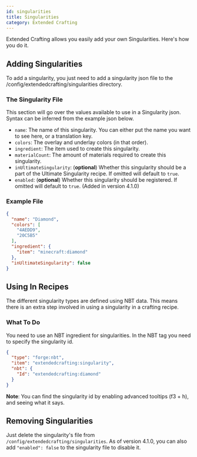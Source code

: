 ```yaml
---
id: singularities
title: Singularities
category: Extended Crafting
---
```

Extended Crafting allows you easily add your own Singularities. Here's how you do it.

## Adding Singularities
To add a singularity, you just need to add a singularity json file to the /config/extendedcrafting/singularities directory.

### The Singularity File
This section will go over the values available to use in a Singularity json. Syntax can be inferred from the example json below.
- `name`: The name of this singularity. You can either put the name you want to see here, or a translation key.
- `colors`: The overlay and underlay colors (in that order).
- `ingredient`: The item used to create this singularity.
- `materialCount`: The amount of materials required to create this singularity.
- `inUltimateSingularity`: (**optional**) Whether this singularity should be a part of the Ultimate Singularity recipe. If omitted will default to `true`.
- `enabled`: (**optional**) Whether this singularity should be registered. If omitted will default to `true`. (Added in version 4.1.0)

### Example File
```json
{
  "name": "Diamond",
  "colors": [
    "4AEDD9",
    "20C5B5"
  ],
  "ingredient": {
    "item": "minecraft:diamond"
  },
  "inUltimateSingularity": false
}
```

## Using In Recipes
The different singularity types are defined using NBT data. This means there is an extra step involved in using a singularity in a crafting recipe.

### What To Do
You need to use an NBT ingredient for singularities. In the NBT tag you need to specify the singularity id.

```json
{
  "type": "forge:nbt",
  "item": "extendedcrafting:singularity",
  "nbt": {
    "Id": "extendedcrafting:diamond"
  }
}
```

**Note**: You can find the singularity id by enabling advanced tooltips (f3 + h), and seeing what it says.

## Removing Singularities
Just delete the singularity's file from `/config/extendedcrafting/singularities`. As of version 4.1.0, you can also add `"enabled": false` to the singularity file to disable it.
